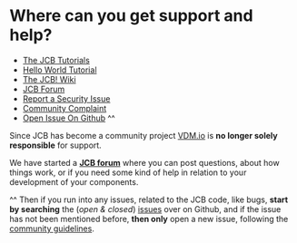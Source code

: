 Where can you get support and help?
====================

+ [The JCB Tutorials][Tutorials]
+ [Hello World Tutorial][HelloWorld]
+ [The JCB! Wiki][Wiki]
+ [JCB Forum][forum]
+ [Report a Security Issue][Security]
+ [Community Complaint][Complaint]
+ [Open Issue On Github][Issue] ^^

Since JCB has become a community project [VDM.io][VDM] is **no longer solely responsible** for support.

We have started a [**JCB forum**][forum] where you can post questions, about how things work, or if you need some kind of help in relation to your development of your components.

^^ Then if you run into any issues, related to the JCB code, like bugs, **start by searching** the (*open & closed*) [issues][Issue] over on Github, and if the issue has not been mentioned before, **then only** open a new issue, following the [community guidelines][guidelines].

[Tutorials]: https://www.youtube.com/playlist?list=PLQRGFI8XZ_wtGvPQZWBfDzzlERLQgpMRE
[HelloWorld]: https://www.youtube.com/watch?v=IQfsLYIeblk&list=PLQRGFI8XZ_wtGvPQZWBfDzzlERLQgpMRE&index=45
[Wiki]: https://git.vdm.dev/joomla/Component-Builder/wiki
[forum]: https://vdm.bz/jcb-forum
[Security]: http://joomlacomponentbuilder.com/report-security-issues
[Complaint]: http://joomlacomponentbuilder.com/community-complaint
[Issue]: https://git.vdm.dev/joomla/Component-Builder/issues
[VDM]: https://www.vdm.io/joomla-component-builder
[guidelines]: https://git.vdm.dev/joomla/Component-Builder/src/branch/master/.github/CONTRIBUTING.md

